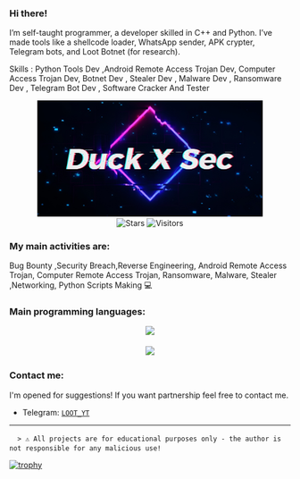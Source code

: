 

### Hi there!
I’m self-taught programmer, a developer skilled in C++ and Python. I’ve made tools like a shellcode loader, WhatsApp sender, APK crypter, Telegram bots, and Loot Botnet (for research).

Skills : Python Tools Dev ,Android Remote Access Trojan Dev, Computer Access Trojan Dev, Botnet Dev , Stealer Dev , Malware Dev , Ransomware Dev , Telegram Bot Dev , Software Cracker And Tester  

<div align=center style="background-color: transparent;">
	<img style="opacity: 100%;" width="80%" src="xsec.jpg"/>
</div>
<div align=center style="background-color: transparent;">
	<img alt="Stars" src="https://img.shields.io/github/stars/duckxsec?label=stars"/>
	<img alt="Visitors" src="https://visitor-badge.laobi.icu/badge?page_id=duckxsec"/>
</div>
    
### My main activities are:

Bug Bounty ,Security Breach,Reverse Engineering, Android Remote Access Trojan, Computer Remote Access Trojan, Ransomware, Malware, Stealer ,Networking, Python Scripts Making 💻

### Main programming languages:
<div style="background-color: transparent;" align="center">
	<img src="https://skillicons.dev/icons?i=c,cpp,cs,java,python,js,html,php"/>
	<br/>
    <br>
    <img src='https://github-readme-stats.vercel.app/api/top-langs/?username=duckxsec&langs_count=8&theme=react&layout=compact'>
</div>

### Contact me:

I'm opened for suggestions! If you want partnership feel free to contact me.

- Telegram: <a href="https://t.me/LOOT_YT">`LOOT_YT`</a>

---

```  > ⚠️ All projects are for educational purposes only - the author is not responsible for any malicious use!```

[![trophy](https://github-profile-trophy.vercel.app/?username=duckxsec&theme=dracula)](https://github.com/duckxsec/)

